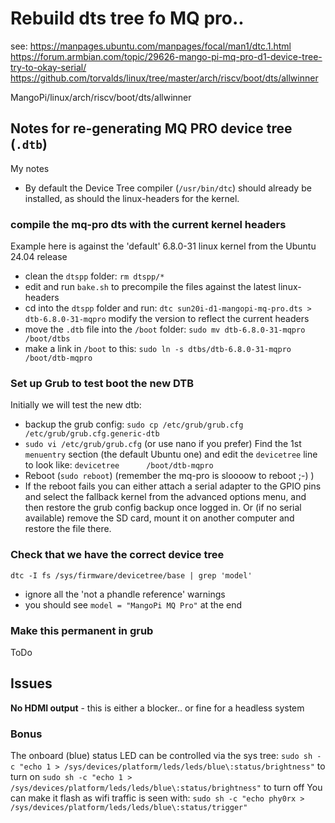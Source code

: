 # Rebuild dts tree fo MQ pro..

see:
https://manpages.ubuntu.com/manpages/focal/man1/dtc.1.html
https://forum.armbian.com/topic/29626-mango-pi-mq-pro-d1-device-tree-try-to-okay-serial/
https://github.com/torvalds/linux/tree/master/arch/riscv/boot/dts/allwinner

MangoPi/linux/arch/riscv/boot/dts/allwinner

## Notes for re-generating MQ PRO device tree (`.dtb`)
My notes
* By default the Device Tree compiler (`/usr/bin/dtc`) should already be installed, as should the linux-headers for the kernel.

### compile the mq-pro dts with the current kernel headers
Example here is against the 'default' 6.8.0-31 linux kernel from the Ubuntu 24.04 release
* clean the `dtspp` folder: `rm dtspp/*`
* edit and run `bake.sh` to precompile the files against the latest linux-headers
* cd into the `dtspp` folder and run: 
  ```dtc sun20i-d1-mangopi-mq-pro.dts > dtb-6.8.0-31-mqpro```
  modify the version to reflect the current headers
* move the `.dtb` file into the `/boot` folder:
  `sudo mv dtb-6.8.0-31-mqpro /boot/dtbs`
* make a link in `/boot` to this:
  `sudo ln -s dtbs/dtb-6.8.0-31-mqpro /boot/dtb-mqpro`

### Set up Grub to test boot the new DTB
Initially we will test the new dtb:
* backup the grub config: `sudo cp /etc/grub/grub.cfg /etc/grub/grub.cfg.generic-dtb`
* `sudo vi /etc/grub/grub.cfg`  (or use nano if you prefer)
  Find the 1st `menuentry` section (the default Ubuntu one) and edit the `devicetree` line to look like:
  `devicetree      /boot/dtb-mqpro`
* Reboot (`sudo reboot`) (remember the mq-pro is sloooow to reboot ;-) )
* If the reboot fails you can either attach a serial adapter to the GPIO pins and select the fallback kernel from the advanced options menu, and then restore the grub config backup once logged in. 
  Or (if no serial available) remove the SD card, mount it on another computer and restore the file there.

### Check that we have the correct device tree
`dtc -I fs /sys/firmware/devicetree/base | grep 'model'`
* ignore all the 'not a phandle reference' warnings
* you should see `model = "MangoPi MQ Pro"` at the end

### Make this permanent in grub
ToDo

## Issues
**No HDMI output** - this is either a blocker.. or fine for a headless system

### Bonus
The onboard (blue) status LED can be controlled via the sys tree:
`sudo sh -c "echo 1 > /sys/devices/platform/leds/leds/blue\:status/brightness"` to turn on
`sudo sh -c "echo 1 > /sys/devices/platform/leds/leds/blue\:status/brightness"` to turn off
You can make it flash as wifi traffic is seen with:
`sudo sh -c "echo phy0rx > /sys/devices/platform/leds/leds/blue\:status/trigger"` 

